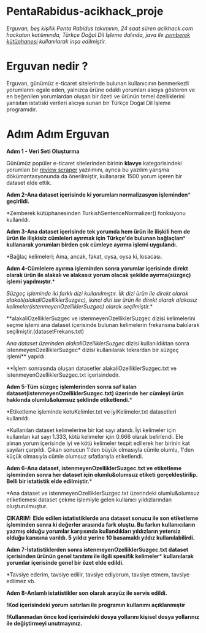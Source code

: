 # PentaRabidus-acikhack_proje

 *Erguvan, beş kişilik Penta Rabidus takımının, 24 saat süren acikhack.com hackaton katılımında, Türkçe Doğal Dil İşleme dalında, java ile [zemberek kütüphanesi](https://github.com/ahmetaa/zemberek-nlp "zemberek kütüphanesi") kullanılarak inşa edilmiştir.*

# Erguvan nedir ?

 Erguvan, günümüz e-ticaret sitelerinde bulunan kullanıcının benmerkezli yorumlarını egale eden,
yalnızca ürüne odaklı yorumları alıcıya gösteren ve en beğenilen yorumlardan oluşan bir özeti ve ürünün temel özelliklerini yansıtan istatiski verileri alıcıya sunan bir Türkçe Doğal Dil İşleme programıdır.

# Adım Adım Erguvan

**Adım 1 - Veri Seti Oluşturma**

 Günümüz popüler e-ticaret sitelerinden birinin **klavye** kategorisindeki yorumları bir [review scraper](https://github.com/0x01h/hepsiburada-review-scraper "review scraper") yazılımını, ayrıca bu yazılım yarışma dökümantasyonunda da önerilmiştir, kullanarak 1500 yorum içeren bir dataset elde ettik.

**Adım 2-Ana dataset içerisinde ki yorumları normalizasyon işleminden*** **geçirildi.**

 *Zemberek kütüphanesinden TurkishSentenceNormalizer() fonksiyonu kullanıldı.

**Adım 3-Ana dataset içerisinde tek yorumda hem ürün ile ilişkili hem de ürün ile ilişkisiz cümleleri ayırmak için Türkçe'de bulunan bağlaçları*** **kullanarak yorumları birden çok cümleye ayırma işlemi uygulandı.**

 *Bağlaç kelimeleri; Ama, ancak, fakat, oysa, oysa ki, kısacası.

**Adım 4-Cümlelere ayırma işleminden sonra yorumlar içerisinde direkt olarak ürün ile alakalı ve alakasız yorum olacak şekilde ayırma(süzgeç) işlemi yapılmıştır.***

 *Süzgeç işleminde iki farklı dizi kullanılmıştır. İlk dizi ürün ile direkt olarak
   alakalı(alakaliOzelliklerSuzgec), ikinci dizi ise ürün ile direkt olarak alakasız
   kelimeler(istenmeyenOzelliklerSuzgec) olarak seçilmiştir.**

  **alakaliOzelliklerSuzgec ve istenmeyenOzelliklerSuzgec dizisi kelimelerini seçme işlemi ana dataset içerisinde bulunan kelimelerin frekansına bakılarak seçilmiştir.(datasetFrekans.txt)

 *Ana dataset üzerinden alakaliOzelliklerSuzgec* dizisi kullanıldıktan sonra istenmeyenOzelliklerSuzgec* dizisi kullanılarak tekrardan bir süzgeç işlemi** yapıldı.

  **İşlem sonrasında oluşan datasetler alakaliOzelliklerSuzgec.txt ve istenmeyenOzelliklerSuzgec.txt içerisindedir.

**Adım 5-Tüm süzgeç işlemlerinden sonra saf kalan dataset(istenmeyenOzelliklerSuzgec.txt) üzerinde her cümleyi ürün hakkında olumlu&olumsuz şeklinde etiketlendi.***

 *Etiketleme işleminde kotuKelimler.txt ve iyiKelimeler.txt datasetleri kullanıldı.

 *Kullanılan dataset kelimelerine bir kat sayı atandı. İyi kelimeler için kullanılan kat sayı 1.333, kötü kelimeler için 0.666 olarak belirlendi. Ele alınan yorum içerisinde iyi ve kötü kelimeler tespit edilerek her birinin kat sayıları çarpıldı. Çıkan sonucun 1'den büyük olmasıyla cümle olumlu, 1'den küçük olmasıyla cümle olumsuz sıfatlarıyla etiketlendi.

**Adım 6-Ana dataset, istenmeyenOzelliklerSuzgec.txt ve etiketleme işleminden sonra her dataset için olumlu&olumsuz etiketi gerçekleştirilip. Belli bir istatistik elde edilmiştir.***

 *Ana dataset ve istenmeyenOzelliklerSuzgec.txt üzerindeki olumlu&olumsuz etiketlemesi dataset çekme işlemiyle gelen kullanıcı yıldızlarından
   oluşturulmuştur.

**ÇIKARIM: Elde edilen istatistiklerde ana dataset sonucu ile son etiketleme işleminden sonra ki değerler arasında fark oluştu. Bu farkın kullanıcıların yazmış olduğu yorumlar karşısında kullandıkları yıldızların yetersiz olduğu kanısına varıldı. 5 yıldız yerine 10 basamaklı yıldız kullanılabilirdi.**

**Adım 7-İstatistiklerden sonra istenmeyenOzelliklerSuzgec.txt dataset içerisinden ürünün genel tanıtımı ile ilgili spesifik kelimeler*** **kullanılarak yorumlar içerisinde genel bir özet elde edildi.**

  *Tavsiye ederim, tavsiye edilir, tavsiye ediyorum, tavsiye etmem, tavsiye edilmez vb.

**Adım 8-Anlamlı istatistikler son olarak arayüz ile servis edildi.**

**!Kod içerisindeki yorum satırları ile programın kullanımı açıklanmıştır**

**!Kullanmadan önce kod içerisindeki dosya yollarını kişisel dosya yollarınız ile değiştirmeyi unutmayınız.** 




